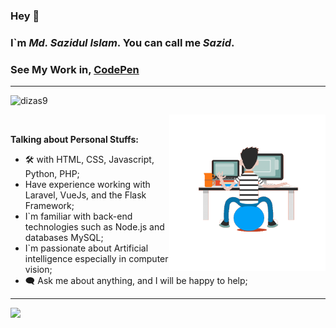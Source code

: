 ### Hey 👋
### I`m ___Md. Sazidul Islam___. You can call me ___Sazid___.
### See My Work in, [CodePen](https://codepen.io/your-work)
---
<p align="left"> <img src="https://komarev.com/ghpvc/?username=dizas9&label=Profile%20views&color=0e75b6&style=flat" alt="dizas9" /> </p>
<img align="right" src='https://github.com/dizas9/dizas9/blob/main/gif.gif' width="250"/><br>


__Talking about Personal Stuffs:__
+ 🛠 with HTML, CSS, Javascript, Python, PHP;
+ Have experience working with Laravel, VueJs,
  and the Flask Framework;
+ I`m familiar with back-end technologies such as
   Node.js and databases MySQL;
+ I`m passionate about Artificial intelligence
   especially in computer vision;  
+ 🗨 Ask me about anything, and I will be happy to help;<br>
---

<a href="https://github.com/dizas9">
  <img height=200 align="left" src="https://github-readme-states1.dizas9.vercel.app/api?username=dizas9&theme=radical&show" />
</a>

